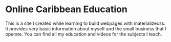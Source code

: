# Online Caribbean Education

This is a site I created while learning to build webpages with materializecss. It provides very basic information about
myself and the small business that I operate. You can find all my education and videos for the subjects I teach.
